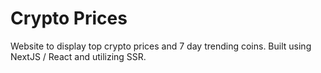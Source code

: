 
# Crypto Prices
Website to display top crypto prices and 7 day trending coins. Built using NextJS / React and utilizing SSR.

